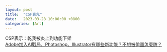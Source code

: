 ```yaml
---
layout: post
title:  "CSP衰鬼"
date:   2023-03-28 10:00:00 +0800
categories: [Art]
---
```


CSP表示：乾我被炎上到功能下架  
[Adobe加入AI戰局，Photoshop、Illustrator有哪些新功能？不想被偷圖怎麼防？](https://www.bnext.com.tw/article/74525/adobe-generatedai-ai-firefly)